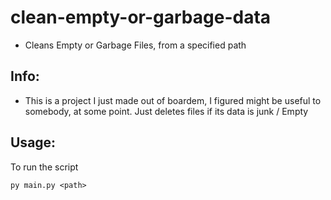 # clean-empty-or-garbage-data
- Cleans Empty or Garbage Files, from a specified path

## Info:
- This is a project I just made out of boardem, I figured might be useful to somebody, at some point. Just deletes files if its data is  junk / Empty

## Usage:

To run the script
```
py main.py <path>
```